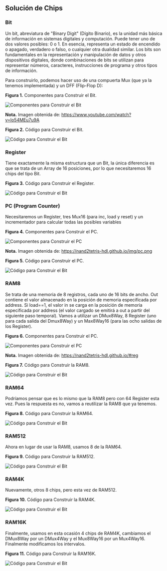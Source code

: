 ## Solución de Chips

### Bit
Un bit, abreviatura de "Binary Digit" (Dígito Binario), es la unidad más básica de información en sistemas digitales y computación. Puede tener uno de dos valores posibles: 0 o 1. En esencia, representa un estado de encendido o apagado, verdadero o falso, o cualquier otra dualidad similar. Los bits son fundamentales en la representación y manipulación de datos y otros dispositivos digitales, donde combinaciones de bits se utilizan para representar números, caracteres, instrucciones de programa y otros tipos de información.

Para construirlo, podemos hacer uso de una compuerta Mux (que ya la tenemos implementada) y un DFF (Flip-Flop D):


**Figura 1.** Componentes para Construir el Bit.


![Componentes para Construir el Bit](https://i.ibb.co/Z8xvkY1/Captura-de-pantalla-2024-02-25-114916.png)

**Nota.** Imagen obtenida de: https://www.youtube.com/watch?v=lo54MEu7u9A


**Figura 2.** Código para Construir el Bit.


![Código para Construir el Bit](https://i.ibb.co/QnG8Yzw/Captura-de-pantalla-2024-02-25-131106.png)


### Register

Tiene exactamente la misma estructura que un Bit, la única diferencia es que se trata de un Array de 16 posiciones, por lo que necesitaremos 16 chips del tipo Bit.


**Figura 3.** Código para Construir el Register.


![Código para Construir el Bit](https://i.ibb.co/QNxk9dh/Captura-de-pantalla-2024-02-25-130421.png)


### PC (Program Counter)

Necesitaremos un Register, tres Mux16 (para inc, load y reset) y un incrementador para calcular todas las posibles variables

**Figura 4.** Componentes para Construir el PC.


![Componentes para Construir el PC](https://nand2tetris-hdl.github.io/img/pc.png)

**Nota.** Imagen obtenida de: https://nand2tetris-hdl.github.io/img/pc.png

**Figura 5.** Código para Construir el PC.


![Código para Construir el Bit](https://i.ibb.co/1Q3vbhs/Captura-de-pantalla-2024-02-25-155436.png)

### RAM8

Se trata de una memoria de 8 registros, cada uno de 16 bits de ancho. Out contiene el valor almacenado en la posición de memoria especificada por address. Si load==1, el valor in se carga en la posición de memoria especificada por address (el valor cargado se emitirá a out a partir del siguiente paso temporal). Vamos a utilizar un DMux8Way, 8 Register (uno para cada salida del Dmux8Way) y un Max8Way16 (para las ocho salidas de los Register).

**Figura 6.** Componentes para Construir el PC.


![Componentes para Construir el PC](https://nand2tetris-hdl.github.io/img/ram8.png)

**Nota.** Imagen obtenida de: https://nand2tetris-hdl.github.io/#reg

**Figura 7.** Código para Construir la RAM8.


![Código para Construir el Bit](https://i.ibb.co/VpfDTwt/Captura-de-pantalla-2024-02-25-161125.png)

### RAM64

Podríamos pensar que es lo mismo que la RAM8 pero con 64 Register esta vez. Pues la respuesta es no, vamos a reutilizar la RAM8 que ya tenemos.

**Figura 8.** Código para Construir la RAM64.


![Código para Construir el Bit](https://i.ibb.co/ZzQHZ9X/Captura-de-pantalla-2024-02-25-164212.png)

### RAM512

Ahora en lugar de usar la RAM8, usamos 8 de la RAM64.

**Figura 9.** Código para Construir la RAM512.


![Código para Construir el Bit](https://i.ibb.co/K2dty98/Captura-de-pantalla-2024-02-25-175732.png)


### RAM4K

Nuevamente, otros 8 chips, pero esta vez de RAM512.

**Figura 10.** Código para Construir la RAM4K.


![Código para Construir el Bit](https://i.ibb.co/Xskvs3d/Captura-de-pantalla-2024-02-25-180145.png)


### RAM16K

Finalmente, usamos en esta ocasión 4 chips de RAM4K, cambiamos el DMux8Way por un DMux4Way y el Mux8Way16 por un Mux4Way16. Finalmente modificamos los intervalos.

**Figura 11.** Código para Construir la RAM16K.


![Código para Construir el Bit](https://i.ibb.co/cy4Szdd/Captura-de-pantalla-2024-02-25-181143.png)

